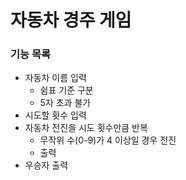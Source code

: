 # 자동차 경주 게임

### 기능 목록
- 자동차 이름 입력
  - 쉼표 기준 구분
  - 5자 초과 불가
- 시도할 횟수 입력
- 자동차 전진을 시도 횟수만큼 반복
  - 무작위 수(0-9)가 4 이상일 경우 전진
  - 출력
- 우승자 출력
